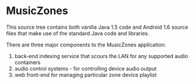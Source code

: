 MusicZones
=============

This source tree contains both vanilla Java 1.5 code and Android 1.6 source
files that make use of the standard Java code and libraries.

There are three major components to the MusicZones application:
1) back-end indexing service that scours the LAN for any supported audio containers
2) audio control systems - for controlling device audio output
3) web front-end for managing particular zone device playlist
